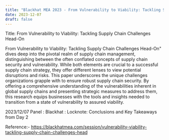 ```yaml
---
title: "Blackhat MEA 2023 - From Vulnerability to Viability: Tackling Supply Chain Challenges Head-On"
date: 2023-12-07
draft: false
---
```


Title: From Vulnerability to Viability: Tackling Supply Chain Challenges Head-On


From Vulnerability to Viability: Tackling Supply Chain Challenges Head-On" dives deep into the pivotal realm of supply chain management, distinguishing between the often conflated concepts of supply chain security and vulnerability. While both elements are crucial to a successful supply chain strategy, they offer different lenses to view potential disruptions and risks. This paper underscores the unique challenges organizations grapple with to ensure robust supply chain security. By offering a comprehensive understanding of the vulnerabilities inherent in global supply chains and presenting strategic measures to address them, this research equips businesses with the tools and insights needed to transition from a state of vulnerability to assured viability.


2023/12/07 Panel : Blackhat : Locknote: Conclusions and Key Takeaways from Day 2


Reference:- https://blackhatmea.com/session/vulnerability-viability-tackling-supply-chain-challenges-head



